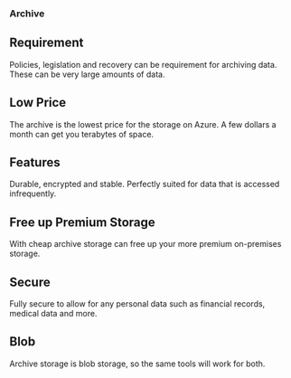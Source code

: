 ### Archive

## Requirement
Policies, legislation and recovery can be requirement for archiving data. These can be very large amounts of data.

## Low Price
The archive is the lowest price for the storage on Azure. A few dollars a month can get you terabytes of space.

## Features
Durable, encrypted and stable. Perfectly suited for data that is accessed infrequently.

## Free up Premium Storage
With cheap archive storage can free up your more premium on-premises storage.

## Secure
Fully secure to allow for any personal data such as financial records, medical data and more.

## Blob
Archive storage is blob storage, so the same tools will work for both.
